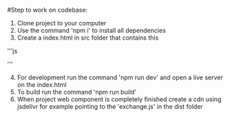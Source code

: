 #Step to work on codebase:

1. Clone project to your computer
2. Use the command 'npm i' to install all dependencies
3. Create a index.html in src folder that contains this

'''js
<!DOCTYPE html>
<html lang="en">
	<head>
		<script type="module" src="../dist/exchange.js"></script>
	</head>
	<body>
		<bitcoinmat-exchange
			bg="#1d1d1b"
			text="white"
			mobile="true"
		></bitcoinmat-exchange>
	</body>
</html>
'''

4. For development run the command 'npm run dev' and open a live server on the index.html
5. To build run the command 'npm run build'
6. When project web component is completely finished create a cdn using jsdelivr for example pointing to the 'exchange.js' in the dist folder